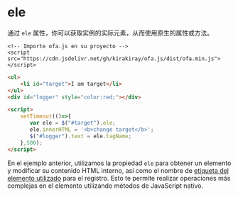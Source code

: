 # ele

通过 `ele` 属性，你可以获取实例的实际元素，从而使用原生的属性或方法。

<html-viewer>

```
<!-- Importe ofa.js en su proyecto -->
<script src="https://cdn.jsdelivr.net/gh/kirakiray/ofa.js/dist/ofa.min.js"></script>
```

```html
<ul>
    <li id="target">I am target</li>
</ul>
<div id="logger" style="color:red;"></div>

<script>
    setTimeout(()=>{
       var ele = $("#target").ele;
       ele.innerHTML = '<b>change target</b>';
       $("#logger").text = ele.tagName;
    },500);
</script>
```

</html-viewer>

En el ejemplo anterior, utilizamos la propiedad `ele` para obtener un elemento y modificar su contenido HTML interno, así como el nombre de [etiqueta del elemento utilizado](https://developer.mozilla.org/en-US/docs/Web/API/Element/tagName) para el registro. Esto te permite realizar operaciones más complejas en el elemento utilizando métodos de JavaScript nativo.